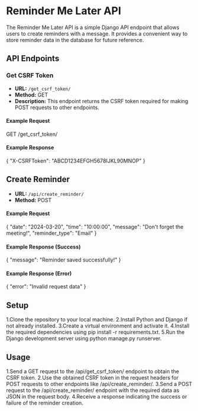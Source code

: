 # Reminder Me Later API

The Reminder Me Later API is a simple Django API endpoint that allows users to create reminders with a message. It provides a convenient way to store reminder data in the database for future reference.

## API Endpoints

### Get CSRF Token

- **URL:** `/get_csrf_token/`
- **Method:** GET
- **Description:** This endpoint returns the CSRF token required for making POST requests to other endpoints.

#### Example Request
GET /get_csrf_token/


#### Example Response
{
  "X-CSRFToken": "ABCD1234EFGH5678IJKL90MNOP"
}

## Create Reminder

- **URL:** `/api/create_reminder/`
- **Method:** POST

#### Example Request
{
  "date": "2024-03-20",
  "time": "10:00:00",
  "message": "Don't forget the meeting!",
  "reminder_type": "Email"
}

#### Example Response (Success)
{
  "message": "Reminder saved successfully!"
}

#### Example Response (Error)
{
  "error": "Invalid request data"
}

## Setup

1.Clone the repository to your local machine.
2.Install Python and Django if not already installed.
3.Create a virtual environment and activate it.
4.Install the required dependencies using pip install -r requirements.txt.
5.Run the Django development server using python manage.py runserver.

## Usage

1.Send a GET request to the /api/get_csrf_token/ endpoint to obtain the CSRF token.
2.Use the obtained CSRF token in the request headers for POST requests to other endpoints like /api/create_reminder/.
3.Send a POST request to the /api/create_reminder/ endpoint with the required data as JSON in the request body.
4.Receive a response indicating the success or failure of the reminder creation.
  


